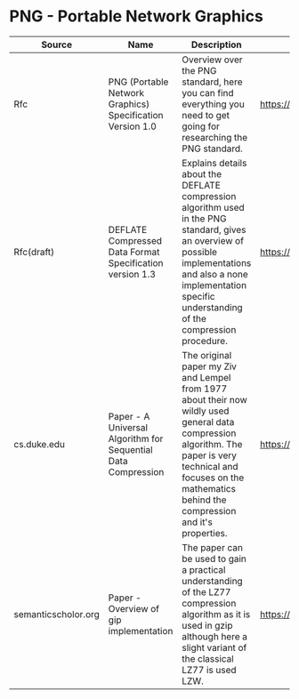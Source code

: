 # PNG - Portable Network Graphics

| Source              	| Name                                                          	| Description                                                                                                                                                                                                            	| Links                                                                                             	|
|---------------------	|---------------------------------------------------------------	|------------------------------------------------------------------------------------------------------------------------------------------------------------------------------------------------------------------------	|---------------------------------------------------------------------------------------------------	|
| Rfc                 	| PNG (Portable Network Graphics) Specification Version 1.0     	| Overview over the PNG standard, here you can find everything you need to get going for researching the PNG standard.                                                                                                   	| https://tools.ietf.org/html/rfc2083                                                               	|
| Rfc(draft)          	| DEFLATE Compressed Data Format Specification version 1.3      	| Explains details about the DEFLATE compression  algorithm used in the PNG standard, gives an  overview of possible implementations and also a none implementation specific understanding of the compression procedure. 	| https://tools.ietf.org/html/draft-deutsch-deflate-spec-01#section-4                               	|
| cs.duke.edu         	| Paper - A Universal Algorithm for Sequential Data Compression 	| The original paper my Ziv and Lempel from 1977  about their now wildly used general data compression algorithm. The paper is very technical and focuses on the mathematics behind the compression and it's properties. 	| https://www2.cs.duke.edu/courses/spring03/cps296.5/papers/ziv_lempel_1977_universal_algorithm.pdf 	|
| semanticscholor.org 	| Paper - Overview of gip implementation                        	| The paper can be used to gain a practical understanding of the LZ77 compression algorithm as it is used in gzip although here a slight variant of the classical LZ77 is used LZW.                                      	| https://pdfs.semanticscholar.org/cc57/1c56332f6992e957a59f3a44e0278e5a217e.pdf                    	|
